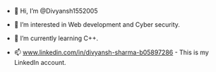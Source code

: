 - 👋 Hi, I’m @Divyansh1552005
- 👀 I’m interested in Web development and Cyber security.
- 🌱 I’m currently learning C++.
  
- 📫 www.linkedin.com/in/divyansh-sharma-b05897286 - This is my LinkedIn account.



<!---
Divyansh1552005/Divyansh1552005 is a ✨ special ✨ repository because its `README.md` (this file) appears on your GitHub profile.
You can click the Preview link to take a look at your changes.
--->
